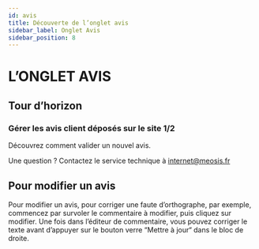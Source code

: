 ```yaml
---
id: avis
title: Découverte de l’onglet avis
sidebar_label: Onglet Avis
sidebar_position: 8
---
```


# L’ONGLET AVIS

## Tour d’horizon

### Gérer les avis client déposés sur le site 1/2

Découvrez comment valider un nouvel avis.

Une question ? Contactez le service technique à internet@meosis.fr

## Pour modifier un avis

Pour modifier un avis, pour corriger une faute d’orthographe, par exemple, commencez par survoler le commentaire à modifier, puis cliquez sur modifier. Une fois dans l’éditeur de commentaire, vous pouvez corriger le texte avant d’appuyer sur le bouton verre “Mettre à jour“ dans le bloc de droite.
